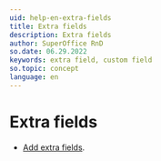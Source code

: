 ```yaml
---
uid: help-en-extra-fields
title: Extra fields
description: Extra fields
author: SuperOffice RnD
so.date: 06.29.2022
keywords: extra field, custom field
so.topic: concept
language: en
---
```


# Extra fields

* [Add extra fields][1].

<!-- Referenced links -->
[1]: create.md

<!-- Referenced images -->
